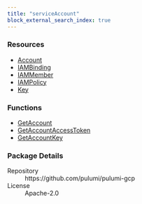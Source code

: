 ```yaml
---
title: "serviceAccount"
block_external_search_index: true
---
```


<!-- WARNING: this file was generated by Pulumi Docs Generator. -->
<!-- Do not edit by hand unless you're certain you know what you are doing! -->

<h3>Resources</h3>
<ul class="api">
    <li><a href="account"><span class="symbol resource"></span>Account</a></li>
    <li><a href="iambinding"><span class="symbol resource"></span>IAMBinding</a></li>
    <li><a href="iammember"><span class="symbol resource"></span>IAMMember</a></li>
    <li><a href="iampolicy"><span class="symbol resource"></span>IAMPolicy</a></li>
    <li><a href="key"><span class="symbol resource"></span>Key</a></li>
</ul>

<h3>Functions</h3>
<ul class="api">
    <li><a href="getaccount"><span class="symbol datasource"></span>GetAccount</a></li>
    <li><a href="getaccountaccesstoken"><span class="symbol datasource"></span>GetAccountAccessToken</a></li>
    <li><a href="getaccountkey"><span class="symbol datasource"></span>GetAccountKey</a></li>
</ul>

<h3>Package Details</h3>
<dl class="package-details">
	<dt>Repository</dt>
	<dd>https://github.com/pulumi/pulumi-gcp</dd>
	<dt>License</dt>
	<dd>Apache-2.0</dd>
</dl>

